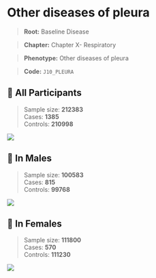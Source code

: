 # Other diseases of pleura

> **Root:** Baseline Disease  

> **Chapter:** Chapter X- Respiratory  

> **Phenotype:** Other diseases of pleura  

> **Code:** `J10_PLEURA`

## 🧪 All Participants  
> Sample size: **212383**  
> Cases: **1385**  
> Controls: **210998**
<img src="/Disease/Figures/ALL/Baseline/J10_PLEURA.png"/>
<CsvTable src="/Disease/Data/ALL/Baseline/LG_J10_PLEURA.csv" label="🔍 View full results" />

## 👨 In Males  
> Sample size: **100583**  
> Cases: **815**  
> Controls: **99768**
<img src="/Disease/Figures/Male/Baseline/J10_PLEURA.png"/>
<CsvTable src="/Disease/Data/Male/Baseline/LG_J10_PLEURA.csv" label="🔍 View full results" />

## 👩 In Females  
> Sample size: **111800**  
> Cases: **570**  
> Controls: **111230**
<img src="/Disease/Figures/Female/Baseline/J10_PLEURA.png"/>
<CsvTable src="/Disease/Data/Female/Baseline/LG_J10_PLEURA.csv" label="🔍 View full results" />
